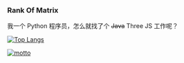 ### Rank Of Matrix

我一个 Python 程序员，怎么就找了个 ~~Java~~ Three JS 工作呢？

[![Top Langs](https://github-readme-stats.vercel.app/api/top-langs/?username=monoglo&layout=compact)](https://github.com/anuraghazra/github-readme-stats)

[![motto](https://github.com/danistefanovic/build-your-own-x/raw/master/feynman.png)](https://github.com/danistefanovic/build-your-own-x)

<!--
**monoglo/monoglo** is a ✨ _special_ ✨ repository because its `README.md` (this file) appears on your GitHub profile.

Here are some ideas to get you started:

- 🔭 I’m currently working on ...
- 🌱 I’m currently learning ...
- 👯 I’m looking to collaborate on ...
- 🤔 I’m looking for help with ...
- 💬 Ask me about ...
- 📫 How to reach me: ...
- 😄 Pronouns: ...
- ⚡ Fun fact: ...
-->
